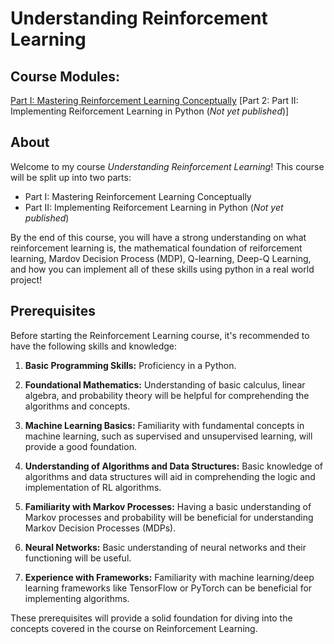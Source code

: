 # Understanding Reinforcement Learning

## Course Modules:

[Part I: Mastering Reinforcement Learning Conceptually](https://colab.research.google.com/drive/18r2YVIozch2R_grvmowtUslgKPYZEXfT?usp=sharing)
[Part 2: Part II: Implementing Reiforcement Learning in Python (*Not yet published*)]

## About
Welcome to my course *Understanding Reinforcement Learning*! This course will be split up into two parts:
* Part I: Mastering Reinforcement Learning Conceptually
* Part II: Implementing Reiforcement Learning in Python (*Not yet published*)

By the end of this course, you will have a strong understanding on what reinforcement learning is, the mathematical foundation of reiforcement learning, Mardov Decision Process (MDP), Q-learning, Deep-Q Learning, and how you can implement all of these skills using python in a real world project!

## Prerequisites

Before starting the Reinforcement Learning course, it's recommended to have the following skills and knowledge:

1. **Basic Programming Skills:** Proficiency in a Python.

2. **Foundational Mathematics:** Understanding of basic calculus, linear algebra, and probability theory will be helpful for comprehending the algorithms and concepts.

3. **Machine Learning Basics:** Familiarity with fundamental concepts in machine learning, such as supervised and unsupervised learning, will provide a good foundation.

4. **Understanding of Algorithms and Data Structures:** Basic knowledge of algorithms and data structures will aid in comprehending the logic and implementation of RL algorithms.

5. **Familiarity with Markov Processes:** Having a basic understanding of Markov processes and probability will be beneficial for understanding Markov Decision Processes (MDPs).

6. **Neural Networks:** Basic understanding of neural networks and their functioning will be useful.
   
7. **Experience with Frameworks:** Familiarity with machine learning/deep learning frameworks like TensorFlow or PyTorch can be beneficial for implementing algorithms.

These prerequisites will provide a solid foundation for diving into the concepts covered in the course on Reinforcement Learning.



